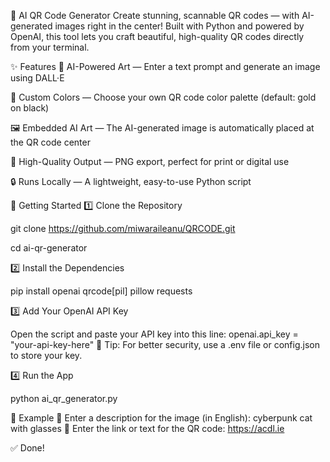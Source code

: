 🤖 AI QR Code Generator
Create stunning, scannable QR codes — with AI-generated images right in the center!
Built with Python and powered by OpenAI, this tool lets you craft beautiful, high-quality QR codes directly from your terminal.

✨ Features
🧠 AI-Powered Art — Enter a text prompt and generate an image using DALL·E

🎨 Custom Colors — Choose your own QR code color palette (default: gold on black)

🖼 Embedded AI Art — The AI-generated image is automatically placed at the QR code center

📁 High-Quality Output — PNG export, perfect for print or digital use

🔒 Runs Locally — A lightweight, easy-to-use Python script

🚀 Getting Started
1️⃣ Clone the Repository

git clone https://github.com/miwaraileanu/QRCODE.git

cd ai-qr-generator

2️⃣ Install the Dependencies

pip install openai qrcode[pil] pillow requests

3️⃣ Add Your OpenAI API Key

Open the script and paste your API key into this line:
openai.api_key = "your-api-key-here"
🔐 Tip: For better security, use a .env file or config.json to store your key.

4️⃣ Run the App

python ai_qr_generator.py

🧪 Example
🧠 Enter a description for the image (in English): cyberpunk cat with glasses
🔗 Enter the link or text for the QR code: https://acdl.ie


✅ Done!


